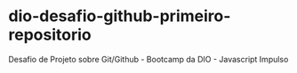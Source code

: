 # dio-desafio-github-primeiro-repositorio
Desafio de Projeto sobre Git/Github - Bootcamp da DIO - Javascript Impulso
